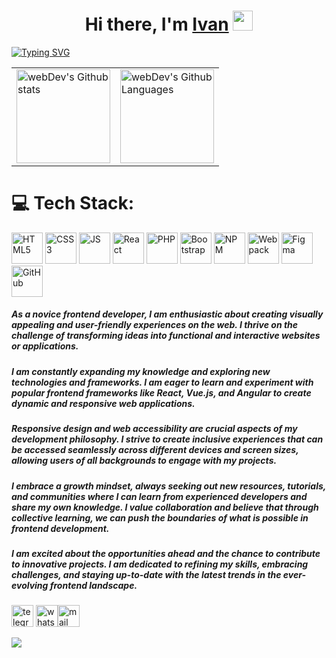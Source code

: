 <h1 align="center">Hi there, I'm <a href="https://nice-dev.ru/" target="_blank">Ivan</a>
<img src="https://github.com/blackcater/blackcater/raw/main/images/Hi.gif" height="32"/></h1>

<a href="https://git.io/typing-svg"><img src="https://readme-typing-svg.herokuapp.com?font=Ubuntu&weight=700&size=30&pause=1000&color=5073DD&center=true&repeat=false&width=1024&lines=I'm+a+beginner+Frontend+Developer." alt="Typing SVG" /></a>

<table>
  <tr>
    <td>
      <img height="150px" src="http://github-readme-streak-stats.herokuapp.com?user=ivan-niceman&hide_border=true&theme=tokyonight" alt="webDev's Github stats" />
    </td>
    <td>
      <img height="150px" alt="webDev's Github Languages" src="https://github-readme-stats-sigma-five.vercel.app/api/top-langs/?username=ivan-niceman&hide_border=true&layout=compact&theme=tokyonight" />
    </td>
  </tr>
</table>

# 💻 Tech Stack:

<image width="50px" src="https://www.svgrepo.com/show/353884/html-5.svg" alt="HTML5"> <image width="50px" src="https://www.svgrepo.com/show/353623/css-3.svg" alt="CSS3"> <image width="50px" src="https://www.svgrepo.com/show/373705/js-official.svg" alt="JS"> <image width="50px" src="https://www.svgrepo.com/show/452092/react.svg" alt="React"> <image width="50px" src="https://www.svgrepo.com/show/349474/php.svg" alt="PHP"> <image width="50px" src="https://www.svgrepo.com/show/353498/bootstrap.svg" alt="Bootstrap"> <image width="50px" src="https://www.svgrepo.com/show/452077/npm.svg" alt="NPM"> <image width="50px" src="https://www.svgrepo.com/show/354552/webpack.svg" alt="Webpack"> <image width="50px" src="https://www.svgrepo.com/show/448222/figma.svg" alt="Figma"> <image width="50px" src="https://www.svgrepo.com/show/512317/github-142.svg" alt="GitHub">

##### As a novice frontend developer, I am enthusiastic about creating visually appealing and user-friendly experiences on the web. I thrive on the challenge of transforming ideas into functional and interactive websites or applications.

##### I am constantly expanding my knowledge and exploring new technologies and frameworks. I am eager to learn and experiment with popular frontend frameworks like React, Vue.js, and Angular to create dynamic and responsive web applications.

##### Responsive design and web accessibility are crucial aspects of my development philosophy. I strive to create inclusive experiences that can be accessed seamlessly across different devices and screen sizes, allowing users of all backgrounds to engage with my projects.

##### I embrace a growth mindset, always seeking out new resources, tutorials, and communities where I can learn from experienced developers and share my own knowledge. I value collaboration and believe that through collective learning, we can push the boundaries of what is possible in frontend development.

##### I am excited about the opportunities ahead and the chance to contribute to innovative projects. I am dedicated to refining my skills, embracing challenges, and staying up-to-date with the latest trends in the ever-evolving frontend landscape.

<a href='https://t.me/ivan_niceman'><image width="35px" src="https://www.svgrepo.com/show/452115/telegram.svg" alt="telegram"></a> <a href='https://wa.me/+79067075235'><image width="35px" src="https://www.svgrepo.com/show/452133/whatsapp.svg" alt="whatsapp"></a><a href='mailto:nice-dev@list.ru'><image width="35px" src="https://img.icons8.com/?size=35&id=YrXy82StfwT9&format=png" alt="mail"></a>

![](https://komarev.com/ghpvc/?username=ivan-niceman)
